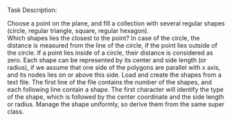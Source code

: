 Task Description:

Choose a point on the plane, and fill a collection with several regular shapes (circle, regular triangle, square, regular hexagon).                                                                                                                                                                                                                                                             
Which shapes lies the closest to the point? In case of the circle, the distance is measured from the line of the circle, if the point lies outside of the circle. 
If a point lies inside of a circle, their distance is considered as zero. 
Each shape can be represented by its center and side length (or radius),
if we assume that one side of the polygons are parallel with x axis, and its nodes lies on or above this side. 
Load and create the shapes from a text file. The first line of the file contains the number of the shapes, and each following line contain a shape. 
The first character will identify the type of the shape, which is followed by the center coordinate and the side length or radius.
Manage the shape uniformly, so derive them from the same super class.
